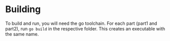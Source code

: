 # Building

To build and run, you will need the go toolchain. For each part (part1 and
part2), run `go build` in the respective folder. This creates an executable with
the same name.
